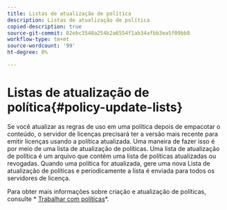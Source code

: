 ```yaml
---
title: Listas de atualização de política
description: Listas de atualização de política
copied-description: true
source-git-commit: 02ebc3548a254b2a6554f1ab34afbb3ea5f09bb8
workflow-type: tm+mt
source-wordcount: '99'
ht-degree: 0%

---
```


# Listas de atualização de política{#policy-update-lists}

Se você atualizar as regras de uso em uma política depois de empacotar o conteúdo, o servidor de licenças precisará ter a versão mais recente para emitir licenças usando a política atualizada. Uma maneira de fazer isso é por meio de uma lista de atualização de políticas. Uma lista de atualização de política é um arquivo que contém uma lista de políticas atualizadas ou revogadas. Quando uma política for atualizada, gere uma nova Lista de atualização de políticas e periodicamente a lista é enviada para todos os servidores de licença.

Para obter mais informações sobre criação e atualização de políticas, consulte * [Trabalhar com políticas](../../aaxs-protecting-content/content-working-with-policies/content-working-with-policies-overview.md)*.
